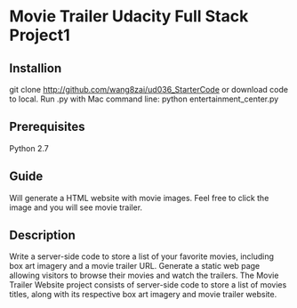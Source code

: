 # Movie Trailer Udacity Full Stack Project1

## Installion
git clone http://github.com/wang8zai/ud036_StarterCode or download code to local.
Run .py with Mac command line:
python entertainment_center.py

## Prerequisites
Python 2.7

## Guide
Will generate a HTML website with movie images. Feel free to click the image and you will see movie trailer.

## Description
Write a server-side code to store a list of your favorite movies, including box art imagery and a movie trailer URL. Generate a static web page allowing visitors to browse their movies and watch the trailers.
The Movie Trailer Website project consists of server-side code to store a list of movies titles, along with its respective box art imagery and movie trailer website.
